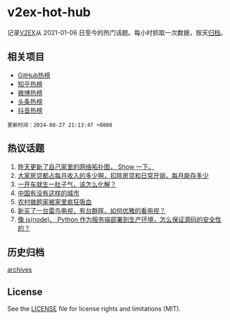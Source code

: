 # v2ex-hot-hub

 记录[V2EX](https://www.v2ex.com/)从 2021-01-06 日至今的热门话题。每小时抓取一次数据，按天[归档](archives)。
 
 ## 相关项目

- [GitHub热榜](https://github.com/lonnyzhang423/github-hot-hub)
- [知乎热榜](https://github.com/lonnyzhang423/zhihu-hot-hub)
- [微博热榜](https://github.com/lonnyzhang423/weibo-hot-hub)
- [头条热榜](https://github.com/lonnyzhang423/toutiao-hot-hub)
- [抖音热榜](https://github.com/lonnyzhang423/douyin-hot-hub)


 `更新时间：2024-08-27 21:13:47 +0800`

## 热议话题

1. [昨天更新了自己家里的网络拓扑图， Show 一下。](https://www.v2ex.com/t/1068014)
1. [大家房贷都占每月收入的多少啊，扣除房贷和日常开销，每月能存多少](https://www.v2ex.com/t/1068034)
1. [一开车就生一肚子气，该怎么化解？](https://www.v2ex.com/t/1068067)
1. [中国有没有这样的城市](https://www.v2ex.com/t/1067997)
1. [农村做题家被家里疯狂吸血](https://www.v2ex.com/t/1068112)
1. [新买了一台雷鸟电视，有台群晖，如何优雅的看电视？](https://www.v2ex.com/t/1068009)
1. [像 js(node)、 Python 作为服务端部署到生产环境，怎么保证源码的安全性的？](https://www.v2ex.com/t/1067967)

## 历史归档

[archives](archives)

## License

See the [LICENSE](LICENSE) file for license rights and limitations (MIT).
